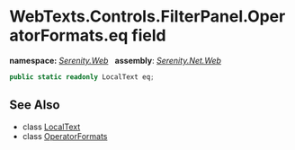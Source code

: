 # WebTexts.Controls.FilterPanel.OperatorFormats.eq field
**namespace:** *[Serenity.Web](../../README.md#serenity.web-namespace)*   **assembly**: *[Serenity.Net.Web](../../README.md)*

```csharp
public static readonly LocalText eq;
```

## See Also

* class [LocalText](../Serenity.Net.Core/../../Serenity/LocalText.md)
* class [OperatorFormats](../WebTexts.Controls.FilterPanel.OperatorFormats.md)